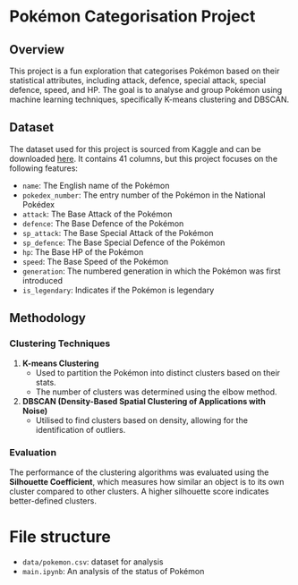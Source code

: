 # Pokémon Categorisation Project
## Overview
This project is a fun exploration that categorises Pokémon based on their statistical attributes, including attack, defence, special attack, special defence, speed, and HP. The goal is to analyse and group Pokémon using machine learning techniques, specifically K-means clustering and DBSCAN.

## Dataset
The dataset used for this project is sourced from Kaggle and can be downloaded [here](https://www.kaggle.com/datasets/rounakbanik/pokemon?resource=download). It contains 41 columns, but this project focuses on the following features:
- `name`: The English name of the Pokémon
- `pokedex_number`: The entry number of the Pokémon in the National Pokédex
- `attack`: The Base Attack of the Pokémon
- `defence`: The Base Defence of the Pokémon
- `sp_attack`: The Base Special Attack of the Pokémon
- `sp_defence`: The Base Special Defence of the Pokémon
- `hp`: The Base HP of the Pokémon
- `speed`: The Base Speed of the Pokémon
- `generation`: The numbered generation in which the Pokémon was first introduced
- `is_legendary`: Indicates if the Pokémon is legendary


## Methodology
### Clustering Techniques
1. **K-means Clustering**
   - Used to partition the Pokémon into distinct clusters based on their stats.
   - The number of clusters was determined using the elbow method.
2. **DBSCAN (Density-Based Spatial Clustering of Applications with Noise)**
   - Utilised to find clusters based on density, allowing for the identification of outliers.

### Evaluation
The performance of the clustering algorithms was evaluated using the **Silhouette Coefficient**, which measures how similar an object is to its own cluster compared to other clusters. A higher silhouette score indicates better-defined clusters.

# File structure
* `data/pokemon.csv`: dataset for analysis
* `main.ipynb`: An analysis of the status of Pokémon
